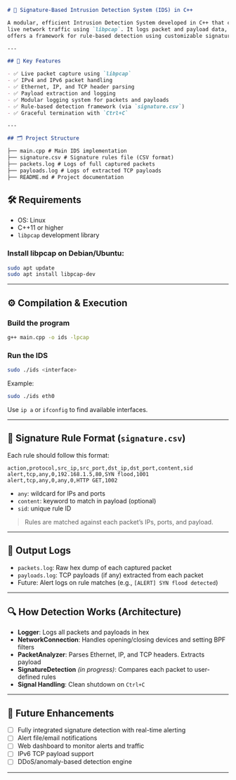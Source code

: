 ```markdown
# 🚨 Signature-Based Intrusion Detection System (IDS) in C++

A modular, efficient Intrusion Detection System developed in C++ that captures, inspects, and analyzes
live network traffic using `libpcap`. It logs packet and payload data, provides IPv4/IPv6 support, and
offers a framework for rule-based detection using customizable signatures.

---

## 📌 Key Features

- ✅ Live packet capture using `libpcap`
- ✅ IPv4 and IPv6 packet handling
- ✅ Ethernet, IP, and TCP header parsing
- ✅ Payload extraction and logging
- ✅ Modular logging system for packets and payloads
- ✅ Rule-based detection framework (via `signature.csv`)
- ✅ Graceful termination with `Ctrl+C`

---

## 🗂 Project Structure

├── main.cpp # Main IDS implementation
├── signature.csv # Signature rules file (CSV format)
├── packets.log # Logs of full captured packets
├── payloads.log # Logs of extracted TCP payloads
├── README.md # Project documentation

````


## 🛠 Requirements

- OS: Linux
- C++11 or higher
- `libpcap` development library

### Install libpcap on Debian/Ubuntu:

```bash
sudo apt update
sudo apt install libpcap-dev
````

---

## ⚙️ Compilation & Execution

### Build the program

```bash
g++ main.cpp -o ids -lpcap
```

### Run the IDS

```bash
sudo ./ids <interface>
```

Example:

```bash
sudo ./ids eth0
```

Use `ip a` or `ifconfig` to find available interfaces.

---

## 📄 Signature Rule Format (`signature.csv`)

Each rule should follow this format:

```csv
action,protocol,src_ip,src_port,dst_ip,dst_port,content,sid
alert,tcp,any,0,192.168.1.5,80,SYN flood,1001
alert,tcp,any,0,any,0,HTTP GET,1002
```

* `any`: wildcard for IPs and ports
* `content`: keyword to match in payload (optional)
* `sid`: unique rule ID

> Rules are matched against each packet’s IPs, ports, and payload.

---

## 🧪 Output Logs

* `packets.log`: Raw hex dump of each captured packet
* `payloads.log`: TCP payloads (if any) extracted from each packet
* Future: Alert logs on rule matches (e.g., `[ALERT] SYN flood detected`)

---

## 🔍 How Detection Works (Architecture)

* **Logger**: Logs all packets and payloads in hex
* **NetworkConnection**: Handles opening/closing devices and setting BPF filters
* **PacketAnalyzer**: Parses Ethernet, IP, and TCP headers. Extracts payload
* **SignatureDetection** *(in progress)*: Compares each packet to user-defined rules
* **Signal Handling**: Clean shutdown on `Ctrl+C`

---

## 🔄 Future Enhancements

* [ ] Fully integrated signature detection with real-time alerting
* [ ] Alert file/email notifications
* [ ] Web dashboard to monitor alerts and traffic
* [ ] IPv6 TCP payload support
* [ ] DDoS/anomaly-based detection engine

---
